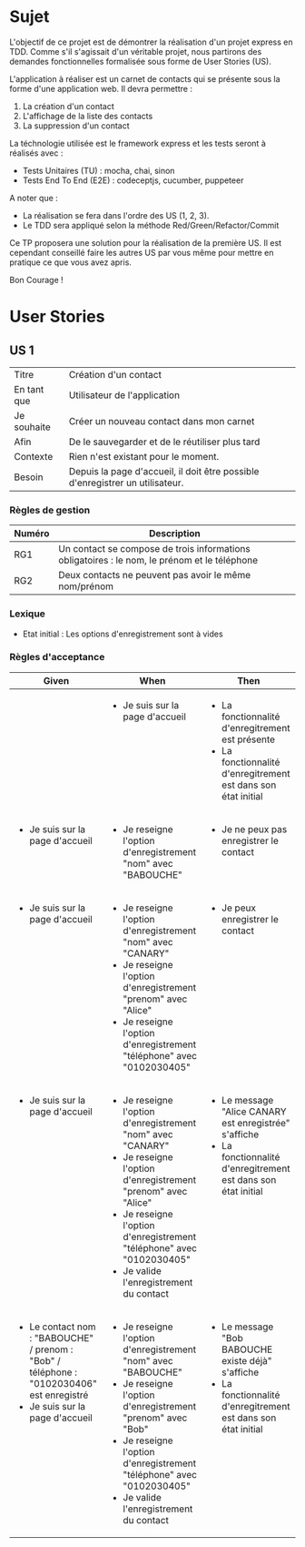 # Sujet
L'objectif de ce projet est de démontrer la réalisation d'un projet express en TDD. Comme s'il s'agissait d'un véritable projet, nous partirons des demandes fonctionnelles formalisée sous forme de User Stories (US). 

L'application à réaliser est un carnet de contacts qui se présente sous la forme d'une application web. Il devra permettre :
1. La création d'un contact
2. L'affichage de la liste des contacts
3. La suppression d'un contact

La téchnologie utilisée est le framework express et les tests seront à réalisés avec :
* Tests Unitaires (TU) : mocha, chai, sinon
* Tests End To End (E2E) : codeceptjs, cucumber, puppeteer

A noter que :
* La réalisation se fera dans l'ordre des US (1, 2, 3). 
* Le TDD sera appliqué selon la méthode Red/Green/Refactor/Commit

Ce TP proposera une solution pour la réalisation de la première US. Il est cependant conseillé faire les autres US par vous même pour mettre en pratique ce que vous avez apris.

Bon Courage !

# User Stories


## US 1
| | |
|-|-|
| Titre                 | Création d'un contact |
| En tant que           | Utilisateur de l'application |
| Je souhaite           | Créer un nouveau contact dans mon carnet |
| Afin                  | De le sauvegarder et de le réutiliser plus tard |
| Contexte              | Rien n'est existant pour le moment. |
| Besoin                | Depuis la page d'accueil, il doit être possible d'enregistrer un utilisateur. |

### Règles de gestion
| Numéro | Description |
|-|-|
| RG1 | Un contact se compose de trois informations obligatoires : le nom, le prénom et le téléphone | 
| RG2 | Deux contacts ne peuvent pas avoir le même nom/prénom |

### Lexique
- Etat initial : Les options d'enregistrement sont à vides


### Règles d'acceptance

<table>
    <thead>
        <tr>
            <th>Given</th>
            <th>When</th>
            <th>Then</th>
        </tr>
    </thead>
    <tbody>
        <tr>
            <td  valign="top"></td>
            <td valign="top">
                <ul>
                    <li>
                        Je suis sur la page d'accueil
                    </li>
                </ul>
            </td>
            <td valign="top">
                <ul>
                    <li>
                        La fonctionnalité d'enregitrement est présente
                    </li>
                    <li>
                        La fonctionnalité d'enregitrement est dans son état initial
                    </li>
                </ul>
            </td>
        </tr>
        <tr>
            <td valign="top">
                <ul>
                    <li>
                        Je suis sur la page d'accueil
                    </li>
                </ul>
            </td>
            <td  valign="top">
                <ul>
                    <li>
                        Je reseigne l'option d'enregistrement "nom" avec "BABOUCHE"
                    </li>
                </ul>
            </td>
            <td valign="top">
                <ul>
                    <li>
                        Je ne peux pas enregistrer le contact
                    </li>
                </ul>
            </td>
        </tr>
        <tr>
            <td valign="top">
                <ul>
                    <li>
                        Je suis sur la page d'accueil
                    </li>
                </ul>
            </td>
            <td  valign="top">
                <ul>
                    <li>
                        Je reseigne l'option d'enregistrement "nom" avec "CANARY"
                    </li>
                    <li>
                        Je reseigne l'option d'enregistrement "prenom" avec "Alice"
                    </li>
                    <li>
                        Je reseigne l'option d'enregistrement "téléphone" avec "0102030405"
                    </li>
                </ul>
            </td>
            <td valign="top">
                <ul>
                    <li>
                        Je peux enregistrer le contact
                    </li>
                </ul>
            </td>
        </tr>
        <tr>
            <td valign="top">
                <ul>
                    <li>
                        Je suis sur la page d'accueil
                    </li>
                </ul>
            </td>
            <td  valign="top">
                <ul>
                    <li>
                        Je reseigne l'option d'enregistrement "nom" avec "CANARY"
                    </li>
                    <li>
                        Je reseigne l'option d'enregistrement "prenom" avec "Alice"
                    </li>
                    <li>
                        Je reseigne l'option d'enregistrement "téléphone" avec "0102030405"
                    </li>
                    <li>
                        Je valide l'enregistrement du contact
                    </li>
                </ul>
            </td>
            <td valign="top">
                <ul>
                    <li>
                        Le message "Alice CANARY est enregistrée" s'affiche
                    </li>
                    <li>
                        La fonctionnalité d'enregitrement est dans son état initial
                    </li>
                </ul>
            </td>
        </tr>
        <tr>
            <td valign="top">
                <ul>
                    <li>
                        Le contact nom : "BABOUCHE" / prenom : "Bob" / téléphone : "0102030406" est enregistré
                    </li>
                    <li>
                        Je suis sur la page d'accueil
                    </li>
                </ul>
            </td>
            <td  valign="top">
                <ul>
                    <li>
                        Je reseigne l'option d'enregistrement "nom" avec "BABOUCHE"
                    </li>
                    <li>
                        Je reseigne l'option d'enregistrement "prenom" avec "Bob"
                    </li>
                    <li>
                        Je reseigne l'option d'enregistrement "téléphone" avec "0102030405"
                    </li>
                    <li>
                        Je valide l'enregistrement du contact
                    </li>
                </ul>
            </td>
            <td valign="top">
                <ul>
                    <li>
                        Le message "Bob BABOUCHE existe déjà" s'affiche
                    </li>
                    <li>
                        La fonctionnalité d'enregitrement est dans son état initial
                    </li>
                </ul>
            </td>
        </tr>
    </tbody>
</table>